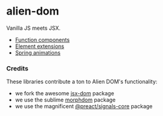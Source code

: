 # alien-dom

Vanilla JS meets JSX.

- [Function components](./docs/function-components.md)
- [Element extensions](./docs/element-extensions.md)
- [Spring animations](./docs/spring-animations.md)

### Credits

These libraries contribute a ton to Alien DOM's functionality:

- we fork the awesome [jsx-dom](https://github.com/alex-kinokon/jsx-dom) package
- we use the sublime [morphdom](https://github.com/patrick-steele-idem/morphdom) package
- we use the magnificent [@preact/signals-core](https://www.npmjs.com/package/@preact/signals-core) package
